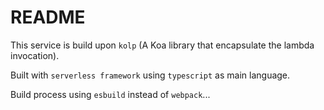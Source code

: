 # README

This service is build upon `kolp` (A Koa library that encapsulate the lambda invocation).

Built with `serverless framework` using `typescript` as main language.

Build process using `esbuild` instead of `webpack`...